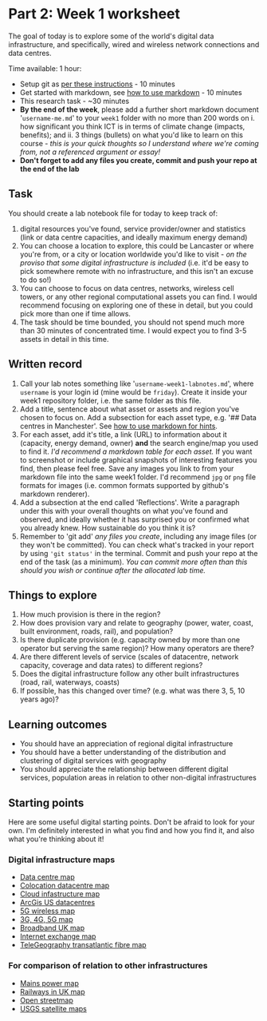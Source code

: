 # Part 2: Week 1 worksheet
The goal of today is to explore some of the world's digital data infrastructure, and specifically, wired and wireless network connections and data centres.

Time available: 1 hour:

* Setup git as [per these instructions](git_repo_setup.md) - 10 minutes
* Get started with markdown, see [how to use markdown](https://www.markdownguide.org) - 10 minutes
* This research task - ~30 minutes
* **By the end of the week**, please add a further short markdown document '`username-me.md`' to your `week1` folder with no more than 200 words on i. how significant you think ICT is in terms of climate change (impacts, benefits); and ii. 3 things (bullets) on what you'd like to learn on this course - *this is your quick thoughts so I understand where we're coming from, not a referenced argument or essay!*
* **Don't forget to add any files you create, commit and push your repo at the end of the lab**

## Task
You should create a lab notebook file for today to keep track of:

1. digital resources you've found, service provider/owner and statistics (link or data centre capacities, and ideally maximum energy demand)
2. You can choose a location to explore, this could be Lancaster or where you're from, or a city or location worldwide you'd like to visit - *on the proviso that some digital infrastructure is included* (i.e. it'd be easy to pick somewhere remote with no infrastructure, and this isn't an excuse to do so!)
3. You can choose to focus on data centres, networks, wireless cell towers, or any other regional computational assets you can find.  I would recommend focusing on exploring one of these in detail, but you could pick more than one if time allows.
4. The task should be time bounded, you should not spend much more than 30 minutes of concentrated time.  I would expect you to find 3-5 assets in detail in this time.

## Written record
1. Call your lab notes something like '`username-week1-labnotes.md`', where `username` is your login id (mine would be ``friday``).  Create it inside your week1 repository folder, i.e. the same folder as this file.
2. Add a title, sentence about what asset or assets and region you've chosen to focus on.  Add a subsection for each asset type, e.g. '## Data centres in Manchester'.  See [how to use markdown for hints](https://www.markdownguide.org).
3. For each asset, add it's title, a link (URL) to information about it (capacity, energy demand, owner) **and** the search engine/map you used to find it.  *I'd recommend a markdown table for each asset.*  If you want to screenshot or include graphical snapshots of interesting features you find, then please feel free.  Save any images you link to from your markdown file into the same week1 folder.  I'd recommend `jpg` or `png` file formats for images (i.e. common formats supported by github's markdown renderer).
4. Add a subsection at the end called 'Reflections'.  Write a paragraph under this with your overall thoughts on what you've found and observed, and ideally whether it has surprised you or confirmed what you already knew.  How sustainable do you think it is?
5. Remember to 'git add' *any files you create*, including any image files (or they won't be committed).  You can check what's tracked in your report by using `'git status'` in the terminal.  Commit and push your repo at the end of the task (as a minimum).  *You can commit more often than this should you wish or continue after the allocated lab time.*

## Things to explore
1. How much provision is there in the region?
2. How does provision vary and relate to geography (power, water, coast, built environment, roads, rail), and population?
3. Is there duplicate provision (e.g. capacity owned by more than one operator but serving the same region)?  How many operators are there?
4. Are there different levels of service (scales of datacentre, network capacity, coverage and data rates) to different regions?
5. Does the digital infrastructure follow any other built infrastructures (road, rail, waterways, coasts)
6. If possible, has this changed over time? (e.g. what was there 3, 5, 10 years ago)?

## Learning outcomes
* You should have an appreciation of regional digital infrastructure
* You should have a better understanding of the distribution and clustering of digital services with geography
* You should appreciate the relationship between different digital services, population areas in relation to other non-digital infrastructures

## Starting points
Here are some useful digital starting points.  Don't be afraid to look for your own.  I'm definitely interested in what you find and how you find it, and also what you're thinking about it!

### Digital infrastructure maps
* [Data centre map](https://www.datacentermap.com)
* [Colocation datacentre map](https://www.colo-x.com/data-centre-database-map/)
* [Cloud infastructure map](https://www.cloudinfrastructuremap.com)
* [ArcGis US datacentres](https://analysis-1.maps.arcgis.com/apps/dashboards/abc6fbecb1904325bd734392f47a7850)
* [5G wireless map](https://www.nperf.com/en/map/5g)
* [3G, 4G, 5G map](https://www.nperf.com/en/map/GB/-/-/signal?ll=20&lg=0&zoom=3)
* [Broadband UK map](https://bidb.uk)
* [Internet exchange map](https://www.internetexchangemap.com)
* [TeleGeography transatlantic fibre map](https://www.submarinecablemap.com)

### For comparison of relation to other infrastructures
* [Mains power map](https://openinframap.org/#11.15/54.003/-2.7458)
* [Railways in UK map](https://www.openrailwaymap.org)
* [Open streetmap](https://www.openstreetmap.org)
* [USGS satellite maps](https://earthexplorer.usgs.gov)
